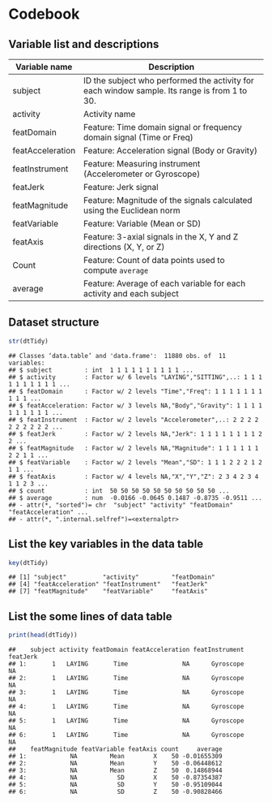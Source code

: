 Codebook
========

Variable list and descriptions
------------------------------

Variable name    | Description
-----------------|------------
subject          | ID the subject who performed the activity for each window sample. Its range is from 1 to 30.
activity         | Activity name
featDomain       | Feature: Time domain signal or frequency domain signal (Time or Freq)
featAcceleration | Feature: Acceleration signal (Body or Gravity)
featInstrument   | Feature: Measuring instrument (Accelerometer or Gyroscope)
featJerk         | Feature: Jerk signal
featMagnitude    | Feature: Magnitude of the signals calculated using the Euclidean norm
featVariable     | Feature: Variable (Mean or SD)
featAxis         | Feature: 3-axial signals in the X, Y and Z directions (X, Y, or Z)
Count            | Feature: Count of data points used to compute `average`
average          | Feature: Average of each variable for each activity and each subject

Dataset structure
-----------------

```r
str(dtTidy)
```

```
## Classes ‘data.table’ and 'data.frame':  11880 obs. of  11 variables:
## $ subject         : int  1 1 1 1 1 1 1 1 1 1 ...
## $ activity        : Factor w/ 6 levels "LAYING","SITTING",..: 1 1 1 1 1 1 1 1 1 1 ...
## $ featDomain      : Factor w/ 2 levels "Time","Freq": 1 1 1 1 1 1 1 1 1 1 ...
## $ featAcceleration: Factor w/ 3 levels NA,"Body","Gravity": 1 1 1 1 1 1 1 1 1 1 ...
## $ featInstrument  : Factor w/ 2 levels "Accelerometer",..: 2 2 2 2 2 2 2 2 2 2 ...
## $ featJerk        : Factor w/ 2 levels NA,"Jerk": 1 1 1 1 1 1 1 1 2 2 ...
## $ featMagnitude   : Factor w/ 2 levels NA,"Magnitude": 1 1 1 1 1 1 2 2 1 1 ...
## $ featVariable    : Factor w/ 2 levels "Mean","SD": 1 1 1 2 2 2 1 2 1 1 ...
## $ featAxis        : Factor w/ 4 levels NA,"X","Y","Z": 2 3 4 2 3 4 1 1 2 3 ...
## $ count           : int  50 50 50 50 50 50 50 50 50 50 ...
## $ average         : num  -0.0166 -0.0645 0.1487 -0.8735 -0.9511 ...
## - attr(*, "sorted")= chr  "subject" "activity" "featDomain" "featAcceleration" ...
## - attr(*, ".internal.selfref")=<externalptr> 

```

List the key variables in the data table
----------------------------------------


```r
key(dtTidy)
```

```
## [1] "subject"          "activity"         "featDomain"      
## [4] "featAcceleration" "featInstrument"   "featJerk"        
## [7] "featMagnitude"    "featVariable"     "featAxis"
```

List the some lines of data table
----------------------------------------


```r
print(head(dtTidy))
```
```
##    subject activity featDomain featAcceleration featInstrument featJerk
## 1:       1   LAYING       Time               NA      Gyroscope       NA
## 2:       1   LAYING       Time               NA      Gyroscope       NA
## 3:       1   LAYING       Time               NA      Gyroscope       NA
## 4:       1   LAYING       Time               NA      Gyroscope       NA
## 5:       1   LAYING       Time               NA      Gyroscope       NA
## 6:       1   LAYING       Time               NA      Gyroscope       NA
##    featMagnitude featVariable featAxis count     average
## 1:            NA         Mean        X    50 -0.01655309
## 2:            NA         Mean        Y    50 -0.06448612
## 3:            NA         Mean        Z    50  0.14868944
## 4:            NA           SD        X    50 -0.87354387
## 5:            NA           SD        Y    50 -0.95109044
## 6:            NA           SD        Z    50 -0.90828466
```
